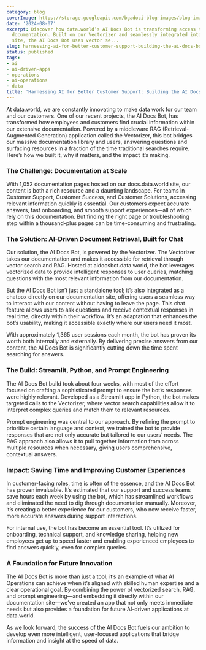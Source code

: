 ```yaml
---
category: blog
coverImage: https://storage.googleapis.com/bgadoci-blog-images/blog-images/images/blog-images/blog-post-images/Screenshot_2024-11-12_at_1.26.53_PM.png
date: '2024-08-07'
excerpt: Discover how data.world’s AI Docs Bot is transforming access to critical
  documentation. Built on our Vectorizer and seamlessly integrated into our documentation
  site, the AI Docs Bot uses vector se...
slug: harnessing-ai-for-better-customer-support-building-the-ai-docs-bot-at-dataworld
status: published
tags:
- ai
- ai-driven-apps
- operations
- ai-operations
- data
title: 'Harnessing AI for Better Customer Support: Building the AI Docs Bot at data.world'
---
```


At data.world, we are constantly innovating to make data work for our team and our customers. One of our recent projects, the AI Docs Bot, has transformed how employees and customers find crucial information within our extensive documentation. Powered by a middleware RAG (Retrieval-Augmented Generation) application called the Vectorizer, this bot bridges our massive documentation library and users, answering questions and surfacing resources in a fraction of the time traditional searches require. Here’s how we built it, why it matters, and the impact it’s making.

### The Challenge: Documentation at Scale

With 1,052 documentation pages hosted on our docs.data.world site, our content is both a rich resource and a daunting landscape. For teams in Customer Support, Customer Success, and Customer Solutions, accessing relevant information quickly is essential. Our customers expect accurate answers, fast onboarding, and smooth support experiences—all of which rely on this documentation. But finding the right page or troubleshooting step within a thousand-plus pages can be time-consuming and frustrating.

### The Solution: AI-Driven Document Retrieval, Built for Chat

Our solution, the AI Docs Bot, is powered by the Vectorizer. The Vectorizer takes our documentation and makes it accessible for retrieval through vector search and RAG. Hosted at aidocsbot.data.world, the bot leverages vectorized data to provide intelligent responses to user queries, matching questions with the most relevant information from our documentation.

But the AI Docs Bot isn’t just a standalone tool; it’s also integrated as a chatbox directly on our documentation site, offering users a seamless way to interact with our content without having to leave the page. This chat feature allows users to ask questions and receive contextual responses in real time, directly within their workflow. It’s an adaptation that enhances the bot’s usability, making it accessible exactly where our users need it most.

With approximately 1,365 user sessions each month, the bot has proven its worth both internally and externally. By delivering precise answers from our content, the AI Docs Bot is significantly cutting down the time spent searching for answers.

### The Build: Streamlit, Python, and Prompt Engineering

The AI Docs Bot build took about four weeks, with most of the effort focused on crafting a sophisticated prompt to ensure the bot’s responses were highly relevant. Developed as a Streamlit app in Python, the bot makes targeted calls to the Vectorizer, where vector search capabilities allow it to interpret complex queries and match them to relevant resources.

Prompt engineering was central to our approach. By refining the prompt to prioritize certain language and context, we trained the bot to provide responses that are not only accurate but tailored to our users’ needs. The RAG approach also allows it to pull together information from across multiple resources when necessary, giving users comprehensive, contextual answers.

### Impact: Saving Time and Improving Customer Experiences

In customer-facing roles, time is often of the essence, and the AI Docs Bot has proven invaluable. It’s estimated that our support and success teams save hours each week by using the bot, which has streamlined workflows and eliminated the need to dig through documentation manually. Moreover, it’s creating a better experience for our customers, who now receive faster, more accurate answers during support interactions.

For internal use, the bot has become an essential tool. It’s utilized for onboarding, technical support, and knowledge sharing, helping new employees get up to speed faster and enabling experienced employees to find answers quickly, even for complex queries.

### A Foundation for Future Innovation

The AI Docs Bot is more than just a tool; it’s an example of what AI Operations can achieve when it’s aligned with skilled human expertise and a clear operational goal. By combining the power of vectorized search, RAG, and prompt engineering—and embedding it directly within our documentation site—we’ve created an app that not only meets immediate needs but also provides a foundation for future AI-driven applications at data.world.

As we look forward, the success of the AI Docs Bot fuels our ambition to develop even more intelligent, user-focused applications that bridge information and insight at the speed of data.